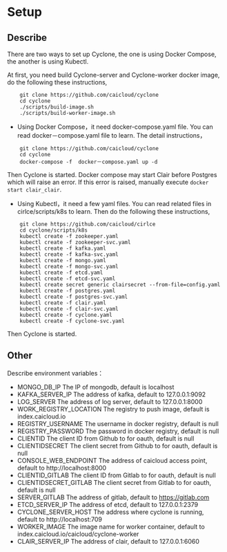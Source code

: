 # Setup 

## Describe

There are two ways to set up Cyclone, the one is using Docker Compose, the another is using Kubectl. 

At first, you need build Cyclone-server and Cyclone-worker docker image, do the following these instructions,
```
	git clone https://github.com/caicloud/cyclone
	cd cyclone
	./scripts/build-image.sh
	./scripts/build-worker-image.sh
```

- Using Docker Compose，it need docker-compose.yaml file. You can read docker－compose.yaml file to learn. The detail instructions，
```
	git clone https://github.com/caicloud/cyclone
	cd cyclone
	docker-compose -f  docker－compose.yaml up -d
```
Then Cyclone is started. Docker compose may start Clair before Postgres which will raise an error. If this error is raised, manually execute ```docker start clair_clair```.

- Using Kubectl，it need a few yaml files. You can read related files in cirlce/scripts/k8s to learn. Then do the following these instructions,
```
	git clone https://github.com/caicloud/cirlce
	cd cyclone/scripts/k8s
	kubectl create -f zookeeper.yaml
	kubectl create -f zookeeper-svc.yaml
	kubectl create -f kafka.yaml
	kubectl create -f kafka-svc.yaml
	kubectl create -f mongo.yaml
	kubectl create -f mongo-svc.yaml
	kubectl create -f etcd.yaml
	kubectl create -f etcd-svc.yaml
	kubectl create secret generic clairsecret --from-file=config.yaml
	kubectl create -f postgres.yaml
	kubectl create -f postgres-svc.yaml
	kubectl create -f clair.yaml
	kubectl create -f clair-svc.yaml
	kubectl create -f cyclone.yaml
	kubectl create -f cyclone-svc.yaml
```
Then Cyclone is started.

## Other

Describe environment variables：
- MONGO_DB_IP             The IP of mongodb, default is localhost
- KAFKA_SERVER_IP         The address of kafka, default to 127.0.0.1:9092
- LOG_SERVER              The address of log server, default to 127.0.0.1:8000
- WORK_REGISTRY_LOCATION  The registry to push image, default is index.caicloud.io
- REGISTRY_USERNAME       The username in docker registry, default is null
- REGISTRY_PASSWORD       The password in docker registry, default is null
- CLIENTID                The client ID from Github to for oauth, default is null
- CLIENTIDSECRET          The client secret from Github to for oauth, default is null
- CONSOLE_WEB_ENDPOINT    The address of caicloud access point, default to http://localhost:8000
- CLIENTID_GITLAB         The client ID from Gitlab to for oauth, default is null
- CLIENTIDSECRET_GITLAB   The client secret from Gitlab to for oauth, default is null
- SERVER_GITLAB           The address of gitlab, default to https://gitlab.com
- ETCD_SERVER_IP          The address of etcd, default to 127.0.0.1:2379
- CYCLONE_SERVER_HOST     The address where cyclone is running, default to http://localhost:709
- WORKER_IMAGE            The image name for worker container, default to index.caicloud.io/caicloud/cyclone-worker
- CLAIR_SERVER_IP         The address of clair, default to 127.0.0.1:6060
